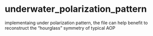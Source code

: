 # underwater_polarization_pattern
implementaing under polarization pattern, the file can help benefit to  reconstruct the “hourglass” symmetry of typical AOP 
